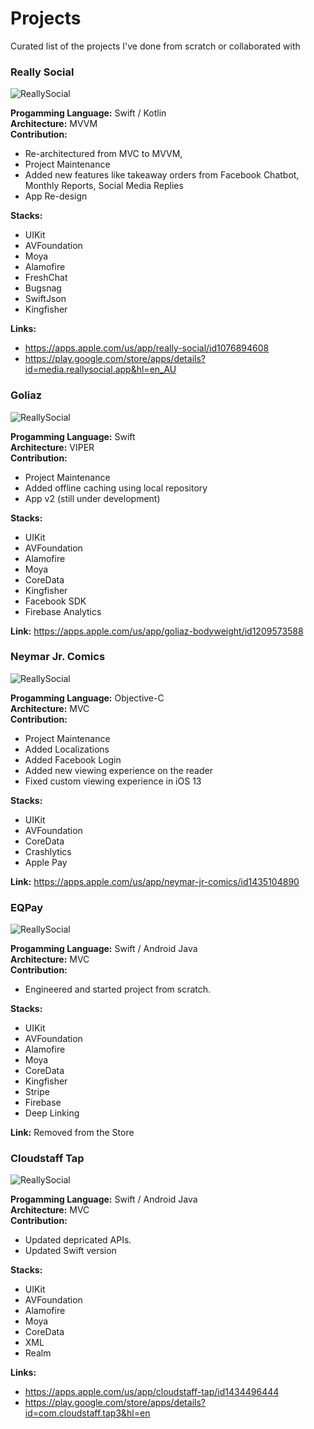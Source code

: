 # Projects
Curated list of the projects I've done from scratch or collaborated with

### Really Social
![ReallySocial](https://github.com/jhadejhade/projects/blob/master/ReallySocial.png)

**Progamming Language:** Swift / Kotlin \
**Architecture:** MVVM \
**Contribution:**
 - Re-architectured from MVC to MVVM, 
 - Project Maintenance
 - Added new features like takeaway orders from Facebook Chatbot, Monthly Reports, Social Media Replies
 - App Re-design
 
**Stacks:**
 - UIKit
 - AVFoundation
 - Moya
 - Alamofire
 - FreshChat
 - Bugsnag
 - SwiftJson
 - Kingfisher


**Links:** 
 - https://apps.apple.com/us/app/really-social/id1076894608
 - https://play.google.com/store/apps/details?id=media.reallysocial.app&hl=en_AU
 
### Goliaz
![ReallySocial](https://github.com/jhadejhade/projects/blob/master/Goliaz.png)

**Progamming Language:** Swift \
**Architecture:** VIPER \
**Contribution:**
 - Project Maintenance
 - Added offline caching using local repository
 - App v2 (still under development)
 
**Stacks:**
 - UIKit
 - AVFoundation
 - Alamofire
 - Moya
 - CoreData
 - Kingfisher
 - Facebook SDK
 - Firebase Analytics

**Link:** https://apps.apple.com/us/app/goliaz-bodyweight/id1209573588

### Neymar Jr. Comics
![ReallySocial](https://github.com/jhadejhade/projects/blob/master/Neymar.png)

**Progamming Language:** Objective-C \
**Architecture:** MVC \
**Contribution:**
 - Project Maintenance
 - Added Localizations
 - Added Facebook Login
 - Added new viewing experience on the reader
 - Fixed custom viewing experience in iOS 13
 
**Stacks:**
 - UIKit
 - AVFoundation
 - CoreData
 - Crashlytics
 - Apple Pay

**Link:** https://apps.apple.com/us/app/neymar-jr-comics/id1435104890

### EQPay
![ReallySocial](https://github.com/jhadejhade/projects/blob/master/EQPay.png)

**Progamming Language:** Swift / Android Java \
**Architecture:** MVC \
**Contribution:**
 - Engineered and started project from scratch.
 
**Stacks:**
 - UIKit
 - AVFoundation
 - Alamofire
 - Moya
 - CoreData
 - Kingfisher
 - Stripe
 - Firebase
 - Deep Linking

**Link:** Removed from the Store

### Cloudstaff Tap
![ReallySocial](https://github.com/jhadejhade/projects/blob/master/Cloudstaff.png)

**Progamming Language:** Swift / Android Java \
**Architecture:** MVC \
**Contribution:**
 - Updated depricated APIs.
 - Updated Swift version
 
**Stacks:**
 - UIKit
 - AVFoundation
 - Alamofire
 - Moya
 - CoreData
 - XML
 - Realm

**Links:** 
 - https://apps.apple.com/us/app/cloudstaff-tap/id1434496444
 - https://play.google.com/store/apps/details?id=com.cloudstaff.tap3&hl=en

